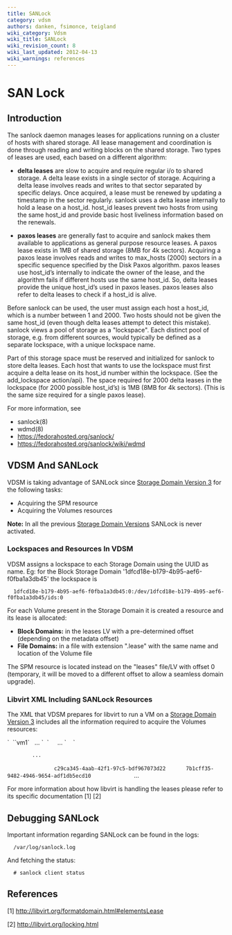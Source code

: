```yaml
---
title: SANLock
category: vdsm
authors: danken, fsimonce, teigland
wiki_category: Vdsm
wiki_title: SANLock
wiki_revision_count: 8
wiki_last_updated: 2012-04-13
wiki_warnings: references
---
```


# SAN Lock

## Introduction

The sanlock daemon manages leases for applications running on a cluster of hosts with shared storage. All lease management and coordination is done through reading and writing blocks on the shared storage. Two types of leases are used, each based on a different algorithm:

*   **delta leases** are slow to acquire and require regular i/o to shared storage. A delta lease exists in a single sector of storage. Acquiring a delta lease involves reads and writes to that sector separated by specific delays. Once acquired, a lease must be renewed by updating a timestamp in the sector regularly. sanlock uses a delta lease internally to hold a lease on a host_id. host_id leases prevent two hosts from using the same host_id and provide basic host liveliness information based on the renewals.

<!-- -->

*   **paxos leases** are generally fast to acquire and sanlock makes them available to applications as general purpose resource leases. A paxos lease exists in 1MB of shared storage (8MB for 4k sectors). Acquiring a paxos lease involves reads and writes to max_hosts (2000) sectors in a specific sequence specified by the Disk Paxos algorithm. paxos leases use host_id’s internally to indicate the owner of the lease, and the algorithm fails if different hosts use the same host_id. So, delta leases provide the unique host_id’s used in paxos leases. paxos leases also refer to delta leases to check if a host_id is alive.

Before sanlock can be used, the user must assign each host a host_id, which is a number between 1 and 2000. Two hosts should not be given the same host_id (even though delta leases attempt to detect this mistake). sanlock views a pool of storage as a "lockspace". Each distinct pool of storage, e.g. from different sources, would typically be defined as a separate lockspace, with a unique lockspace name.

Part of this storage space must be reserved and initialized for sanlock to store delta leases. Each host that wants to use the lockspace must first acquire a delta lease on its host_id number within the lockspace. (See the add_lockspace action/api). The space required for 2000 delta leases in the lockspace (for 2000 possible host_id’s) is 1MB (8MB for 4k sectors). (This is the same size required for a single paxos lease).

For more information, see

*   sanlock(8)
*   wdmd(8)
*   <https://fedorahosted.org/sanlock/>
*   <https://fedorahosted.org/sanlock/wiki/wdmd>

## VDSM And SANLock

VDSM is taking advantage of SANLock since [Storage Domain Version 3](Storage_Domain_Versions#Storage_Domain_Version_3) for the following tasks:

*   Acquiring the SPM resource
*   Acquiring the Volumes resources

**Note:** In all the previous [Storage Domain Versions](Storage_Domain_Versions) SANLock is never activated.

### Lockspaces and Resources In VDSM

VDSM assigns a lockspace to each Storage Domain using the UUID as name. Eg: for the Block Storage Domain '1dfcd18e-b179-4b95-aef6-f0fba1a3db45' the lockspace is

      1dfcd18e-b179-4b95-aef6-f0fba1a3db45:0:/dev/1dfcd18e-b179-4b95-aef6-f0fba1a3db45/ids:0

For each Volume present in the Storage Domain it is created a resource and its lease is allocated:

*   **Block Domains:** in the leases LV with a pre-determined offset (depending on the metadata offset)
*   **File Domains:** in a file with extension ".lease" with the same name and location of the Volume file

The SPM resource is located instead on the "leases" file/LV with offset 0 (temporary, it will be moved to a different offset to allow a seamless domain upgrade).

### Libvirt XML Including SANLock Resources

The XML that VDSM prepares for libvirt to run a VM on a [Storage Domain Version 3](Storage_Domain_Versions#Storage_Domain_Version_3) includes all the information required to acquire the Volumes resources:

<?xml version="1.0" encoding="utf-8"?>
<domain type="kvm">
`  `<name>`vm1`</name>
        ...
`  `<devices>
          ...
`    `<disk device="disk" snapshot="no" type="block">
            

            ...
`    `</disk>
`    `<lease>
`      `<key>`c29ca345-4aab-42f1-97c5-bdf967073d22`</key>
`      `<lockspace>`7b1cff35-9482-4946-9654-adf1db5ecd10`</lockspace>
`      `<target offset="109051904" path="/dev/7b1cff35-9482-4946-9654-adf1db5ecd10/leases"/>
`    `</lease>
          ...
`  `</devices>
</domain>

For more information about how libvirt is handling the leases please refer to its specific documentation [1] [2]

## Debugging SANLock

Important information regarding SANLock can be found in the logs:

      /var/log/sanlock.log

And fetching the status:

      # sanlock client status

## References

<references/>
<Category:Vdsm>

[1] <http://libvirt.org/formatdomain.html#elementsLease>

[2] <http://libvirt.org/locking.html>
